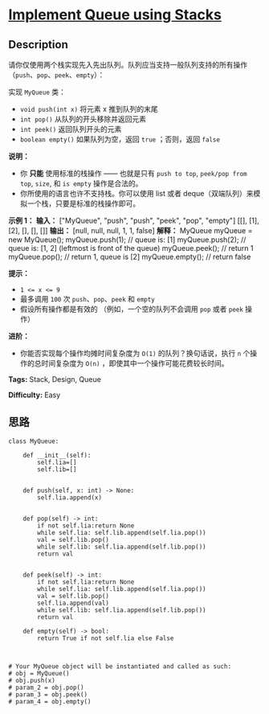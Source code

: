 # [Implement Queue using Stacks][title]

## Description

请你仅使用两个栈实现先入先出队列。队列应当支持一般队列支持的所有操作（`push`、`pop`、`peek`、`empty`）：

实现 `MyQueue` 类：

  * `void push(int x)` 将元素 x 推到队列的末尾
  * `int pop()` 从队列的开头移除并返回元素
  * `int peek()` 返回队列开头的元素
  * `boolean empty()` 如果队列为空，返回 `true` ；否则，返回 `false`

**说明：**

  * 你 **只能** 使用标准的栈操作 —— 也就是只有 `push to top`, `peek/pop from top`, `size`, 和 `is empty` 操作是合法的。
  * 你所使用的语言也许不支持栈。你可以使用 list 或者 deque（双端队列）来模拟一个栈，只要是标准的栈操作即可。



**示例 1：**
            **输入：**    ["MyQueue", "push", "push", "peek", "pop", "empty"]    [[], [1], [2], [], [], []]    **输出：**    [null, null, null, 1, 1, false]        **解释：**    MyQueue myQueue = new MyQueue();    myQueue.push(1); // queue is: [1]    myQueue.push(2); // queue is: [1, 2] (leftmost is front of the queue)    myQueue.peek(); // return 1    myQueue.pop(); // return 1, queue is [2]    myQueue.empty(); // return false    



**提示：**

  * `1 <= x <= 9`
  * 最多调用 `100` 次 `push`、`pop`、`peek` 和 `empty`
  * 假设所有操作都是有效的 （例如，一个空的队列不会调用 `pop` 或者 `peek` 操作）



**进阶：**

  * 你能否实现每个操作均摊时间复杂度为 `O(1)` 的队列？换句话说，执行 `n` 个操作的总时间复杂度为 `O(n)` ，即使其中一个操作可能花费较长时间。


**Tags:** Stack, Design, Queue

**Difficulty:** Easy

## 思路

``` python3
class MyQueue:

    def __init__(self):
        self.lia=[]
        self.lib=[]


    def push(self, x: int) -> None:
        self.lia.append(x)


    def pop(self) -> int:
        if not self.lia:return None
        while self.lia: self.lib.append(self.lia.pop())
        val = self.lib.pop()
        while self.lib: self.lia.append(self.lib.pop())
        return val


    def peek(self) -> int:
        if not self.lia:return None
        while self.lia: self.lib.append(self.lia.pop())
        val = self.lib.pop()
        self.lia.append(val)
        while self.lib: self.lia.append(self.lib.pop())
        return val

    def empty(self) -> bool:
        return True if not self.lia else False



# Your MyQueue object will be instantiated and called as such:
# obj = MyQueue()
# obj.push(x)
# param_2 = obj.pop()
# param_3 = obj.peek()
# param_4 = obj.empty()
```

[title]: https://leetcode-cn.com/problems/implement-queue-using-stacks
